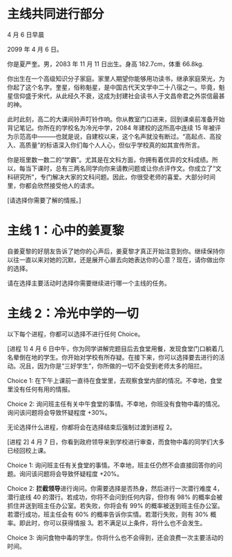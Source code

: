 # 主线共同进行部分

4 月 6 日早晨

2099 年 4 月 6 日。

你是夏严奎。男，2083 年 11 月 11 日出生。身高 182.7cm，体重 66.8kg.

你出生在一个高级知识分子家庭。家里人期望你能够用功读书，继承家庭荣光，为你起了这个名字。奎星，俗称魁星，是中国古代天文学中二十八宿之一。毕竟，魁星信仰盛于宋代，从此经久不衰，这成为封建社会读书人于文昌帝君之外崇信最甚的神。

此时此刻，高二的大课间铃声叮铃作响。你从教室门口进来，回到课桌前准备开始背记笔记。你所在的学校名为冷光中学，2084 年建校的这所高中连续 15 年被评为示范高中———也就是说，自建校以来，这个名声就没有断过。“高起点、高投入、高质量”的标语深入你们每个人人心，但似乎学校真的如其宣传所言。

你是班里数一数二的“学霸”。尤其是在文科方面，你拥有着优异的文科成绩。所以，每当下课时，总有三两名同学向你来请教问题或让你点评作文。你成立了“文科研究所”，专门解决大家的文科问题。因此，你很受老师的喜爱。大部分时间里，你都会欣然接受他人的请求。

[请选择你需要了解的情报。]

# 主线 1：心中的姜夏黎

自姜夏黎的好朋友告诉了她你的心声后，姜夏黎才真正开始注意到你。继续保持你以往一直以来对她的沉默，还是展开心扉去向她表达你的心意？现在，请你做出你的选择。

请在选择主要活动时选择你需要继续进行哪一个主线的任务。

# 主线 2：冷光中学的一切

以下每个进程，你都可以选择不进行任何 Choice。

[进程 1] 4 月 6 日中午，你为同学讲解完题目后去食堂用餐，发现食堂门口躺着几名晕倒在地的学生。你开始对学校有所存疑。在接下来，你可以选择要去进行的活动。况且，因为你是“三好学生”，你所做的一切不会受到老师太多的阻拦。

Choice 1: 在下午上课前一直待在食堂里，去观察食堂内部的情况。不幸地，食堂里没有任何有用的情报。

Choice 2: 询问班主任有关中午食堂的事情。不幸地，你班没有食物中毒的情况。询问该问题将会导致怀疑程度 +30%。

无论选择什么进程，你都将会在选择结束后强制过渡到进程 2。

[进程 2] 4 月 7 日，你看到政府领导来到学校进行审查，而食物中毒的同学们大多已经回校上课。

Choice 1: 询问班主任有关食堂的事情。不幸地，班主任仍然不会直接回答你的问题。询问该问题将会导致怀疑程度 +20%。

Choice 2: **拦截领导**进行询问。你需要选择是否热身，然后进行一次潜行难度 4，潜行底线 40 的潜行。若成功，你将不会问到任何内容，但你有 98% 的概率会被抓住并送到班主任办公室。若失败，你将会有 99% 的概率被送到班主任办公室。若潜行成功，班主任会有 60% 的概率告诉你实情。若潜行失败，则有 30% 概率。即此时，你可以获得情报 3。若不满足以上条件，将什么也不会发生。 

Choice 3: 询问食物中毒的学生。你将什么也不会得到，还会浪费一次主要活动的时间。

